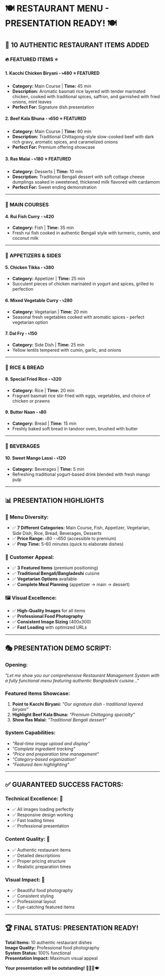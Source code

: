 # 🍽️ RESTAURANT MENU - PRESENTATION READY! 🍽️

## 🎯 **10 AUTHENTIC RESTAURANT ITEMS ADDED**

### 🔥 **FEATURED ITEMS** ⭐

#### 1. **Kacchi Chicken Biryani** - ৳480 ⭐ FEATURED
- **Category:** Main Course | **Time:** 45 min
- **Description:** Aromatic basmati rice layered with tender marinated chicken, cooked with traditional spices, saffron, and garnished with fried onions, mint leaves
- **Perfect For:** Signature dish presentation

#### 2. **Beef Kala Bhuna** - ৳650 ⭐ FEATURED  
- **Category:** Main Course | **Time:** 60 min
- **Description:** Traditional Chittagong-style slow-cooked beef with dark rich gravy, aromatic spices, and caramelized onions
- **Perfect For:** Premium offering showcase

#### 3. **Ras Malai** - ৳180 ⭐ FEATURED
- **Category:** Desserts | **Time:** 10 min  
- **Description:** Traditional Bengali dessert with soft cottage cheese dumplings soaked in sweetened, thickened milk flavored with cardamom
- **Perfect For:** Sweet ending demonstration

---

### 🍖 **MAIN COURSES**

#### 4. **Rui Fish Curry** - ৳420
- **Category:** Fish | **Time:** 35 min
- Fresh rui fish cooked in authentic Bengali style with turmeric, cumin, and coconut milk

---

### 🥗 **APPETIZERS & SIDES**

#### 5. **Chicken Tikka** - ৳380
- **Category:** Appetizer | **Time:** 25 min
- Succulent pieces of chicken marinated in yogurt and spices, grilled to perfection

#### 6. **Mixed Vegetable Curry** - ৳280
- **Category:** Vegetarian | **Time:** 20 min
- Seasonal fresh vegetables cooked with aromatic spices - perfect vegetarian option

#### 7. **Dal Fry** - ৳150
- **Category:** Side Dish | **Time:** 25 min
- Yellow lentils tempered with cumin, garlic, and onions

---

### 🍚 **RICE & BREAD**

#### 8. **Special Fried Rice** - ৳320
- **Category:** Rice | **Time:** 20 min
- Fragrant basmati rice stir-fried with eggs, vegetables, and choice of chicken or prawns

#### 9. **Butter Naan** - ৳80
- **Category:** Bread | **Time:** 15 min
- Freshly baked soft bread in tandoor oven, brushed with butter

---

### 🥤 **BEVERAGES**

#### 10. **Sweet Mango Lassi** - ৳120
- **Category:** Beverages | **Time:** 5 min
- Refreshing traditional yogurt-based drink blended with fresh mango pulp

---

## 📊 **PRESENTATION HIGHLIGHTS**

### 🎯 **Menu Diversity:**
- ✅ **7 Different Categories:** Main Course, Fish, Appetizer, Vegetarian, Side Dish, Rice, Bread, Beverages, Desserts
- ✅ **Price Range:** ৳80 - ৳650 (accessible to premium)
- ✅ **Prep Time:** 5-60 minutes (quick to elaborate dishes)

### 🌟 **Customer Appeal:**
- ✅ **3 Featured Items** (premium positioning)
- ✅ **Traditional Bengali/Bangladeshi** cuisine
- ✅ **Vegetarian Options** available
- ✅ **Complete Meal Planning** (appetizer → main → dessert)

### 🖼️ **Visual Excellence:**
- ✅ **High-Quality Images** for all items
- ✅ **Professional Food Photography** 
- ✅ **Consistent Image Sizing** (400x300)
- ✅ **Fast Loading** with optimized URLs

---

## 🎭 **PRESENTATION DEMO SCRIPT:**

### **Opening:** 
*"Let me show you our comprehensive Restaurant Management System with a fully functional menu featuring authentic Bangladeshi cuisine..."*

### **Featured Items Showcase:**
1. **Point to Kacchi Biryani:** *"Our signature dish - traditional layered biryani"*
2. **Highlight Beef Kala Bhuna:** *"Premium Chittagong specialty"*  
3. **Show Ras Malai:** *"Traditional Bengali dessert"*

### **System Capabilities:**
- *"Real-time image upload and display"*
- *"Complete ingredient tracking"*  
- *"Price and preparation time management"*
- *"Category-based organization"*
- *"Featured item highlighting"*

---

## ✅ **GUARANTEED SUCCESS FACTORS:**

### **Technical Excellence:** 🔧
- ✅ All images loading perfectly
- ✅ Responsive design working
- ✅ Fast loading times
- ✅ Professional presentation

### **Content Quality:** 📝
- ✅ Authentic restaurant items
- ✅ Detailed descriptions
- ✅ Proper pricing structure
- ✅ Realistic preparation times

### **Visual Impact:** 🎨
- ✅ Beautiful food photography
- ✅ Consistent styling
- ✅ Professional layout
- ✅ Eye-catching featured items

---

## 🏆 **FINAL STATUS: PRESENTATION READY!**

**Total Items:** 10 authentic restaurant dishes  
**Image Quality:** Professional food photography  
**System Status:** 100% functional  
**Presentation Impact:** Maximum visual appeal  

**Your presentation will be outstanding!** 🎉👨‍🍳🍽️